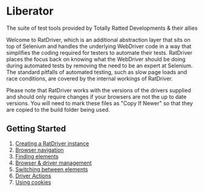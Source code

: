 # Liberator
The suite of test tools provided by Totally Ratted Developments &amp; their allies

Welcome to RatDriver, which is an additional abstraction layer that sits on top of Selenium and handles the underlying WebDriver code in a way that simplifies the coding required for testers to automate their tests. RatDriver places the focus back on knowing what the WebDriver should be doing during automated tests by removing the need to be an expert at Selenium. The standard pitfalls of automated testing, such as slow page loads and race conditions, are covered by the internal workings of RatDriver.

Please note that RatDriver works with the versions of the drivers supplied and should only require changes if your browsers are not the up to date versions. You will need to mark these files as "Copy If Newer" so that they are copied to the build folder being used.

## Getting Started #

1. [Creating a RatDriver instance](https://github.com/LiberatorTestTools/Liberator/wiki/Creating-a-RatDriver-Instance)
1. [Browser navigation](https://github.com/LiberatorTestTools/Liberator/wiki/Browser-Navigation)
1. [Finding elements](https://github.com/LiberatorTestTools/Liberator/wiki/Finding-Elements)
1. [Browser & driver management](https://github.com/LiberatorTestTools/Liberator/wiki/Browser-&-Driver-Management)
1. [Switching between elements](https://github.com/LiberatorTestTools/Liberator/wiki/Switching-Between-Elements)
1. [Driver Actions](https://github.com/LiberatorTestTools/Liberator/wiki/Driver-Actions)
1. [Using cookies](https://github.com/LiberatorTestTools/Liberator/wiki/Using-Cookies)
